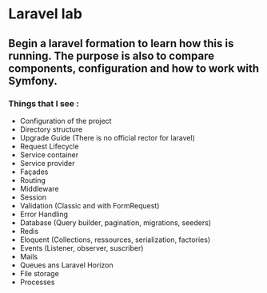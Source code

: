 # Laravel lab
## Begin a laravel formation to learn how this is running. The purpose is also to compare components, configuration and how to work with Symfony.
### Things that I see : 
- Configuration of the project
- Directory structure
- Upgrade Guide (There is no official rector for laravel)
- Request Lifecycle
- Service container
- Service provider
- Façades
- Routing
- Middleware
- Session
- Validation (Classic and with FormRequest)
- Error Handling
- Database (Query builder, pagination, migrations, seeders)
- Redis
- Eloquent (Collections, ressources, serialization, factories)
- Events (Listener, observer, suscriber)
- Mails
- Queues ans Laravel Horizon
- File storage
- Processes

